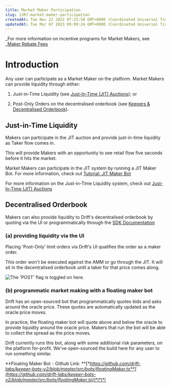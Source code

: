 ```yaml
---
title: Market Maker Participation
slug: JJR7-market-maker-participation
createdAt: Tue Nov 22 2022 07:23:58 GMT+0000 (Coordinated Universal Time)
updatedAt: Tue Mar 07 2023 09:09:24 GMT+0000 (Coordinated Universal Time)
---
```


_For more information on incentive programs for Market Makers, see _[Maker Rebate Fees](<./1 Maker Rebate Fees>)

# Introduction

Any user can participate as a Market Maker on the platform. Market Makers can provide liquidity through either:&#x20;

1.  Just-in-Time Liquidity (see [Just-In-Time (JIT) Auctions](<../0 About Drift v2/6 Just-In-Time _JIT_ Auctions>)); or

2.  Post-Only Orders on the decentralised orderbook (see [Keepers & Decentralised Orderbook](<../0 About Drift v2/4 Keepers _ Decentralised Orderbook>)).

## Just-in-Time Liquidity&#x20;

Makers can participate in the JIT auction and provide just-in-time liquidity as Taker flow comes in.&#x20;

This will provide Makers with an opportunity to see retail flow five seconds before it hits the market.&#x20;

Market Makers can participate in the JIT system by running a JIT Maker Bot. For more information, check out [Tutorial: JIT Maker Bot](<../Guides/Tutorial_ JIT Maker Bot.md>)

For more information on the Just-in-Time Liquidity system, check out [Just-In-Time (JIT) Auctions](<../0 About Drift v2/6 Just-In-Time _JIT_ Auctions>)

## Decentralised Orderbook&#x20;

Makers can also provide liquidity to Drift's decentralised orderbook by quoting via the UI or programmatically through the [SDK Documentation](<../Guides/SDK Documentation.md>)&#x20;

### (a) providing liquidity via the UI

Placing 'Post-Only' limit orders via Drift's UI qualifies the order as a maker order.&#x20;

This order won't be executed against the AMM or go through the JIT. It will sit in the decentralised orderbook until a taker for that price comes along.&#x20;

![The 'POST' flag is toggled on here.](../../static/assets/S3njjazK500hoUw5o2v6z_image.png)

### (b) programmatic market making with a floating maker bot

Drift has an open-sourced bot that programmatically quotes bids and asks around the oracle price. These quotes are automatically updated as the oracle price moves.&#x20;

In practice, the floating maker bot will quote above and below the oracle to provide liquidity around the oracle price. Makers that run the bot will be able to collect the spread as the price moves.&#x20;

Drift currently runs this bot, along with some additional risk parameters, on the platform for-profit. We've open-sourced the build here for any user to run something similar.&#x20;

**Floating Maker Bot - Github Link: **[**https://github.com/drift-labs/keeper-bots-v2/blob/master/src/bots/floatingMaker.ts**](https://github.com/drift-labs/keeper-bots-v2/blob/master/src/bots/floatingMaker.ts)\*\*\*\*
